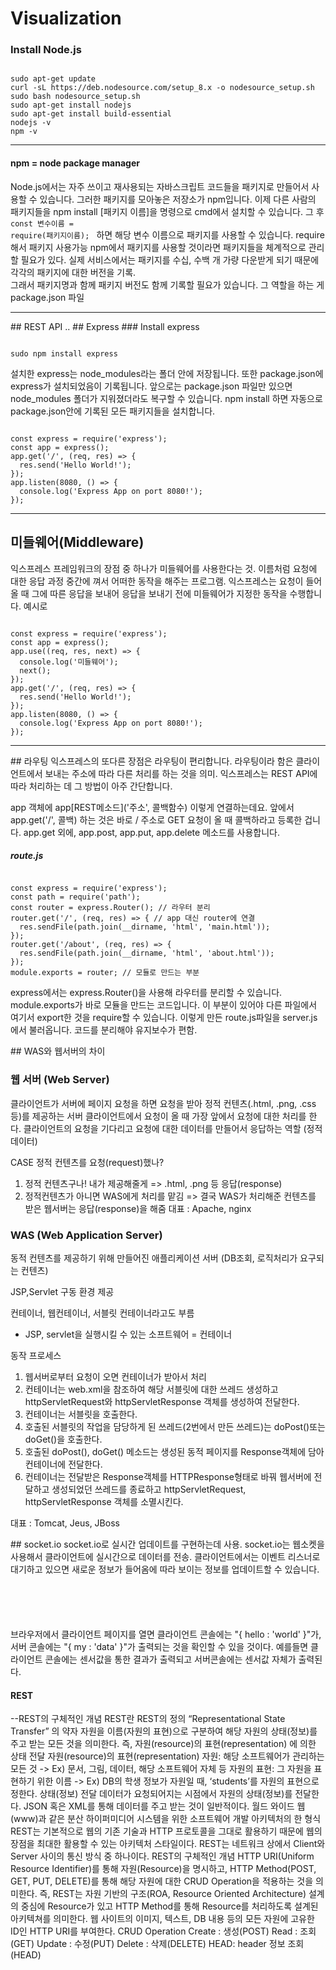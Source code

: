 # Visualization

### Install Node.js

<pre><code>
sudo apt-get update
curl -sL https://deb.nodesource.com/setup_8.x -o nodesource_setup.sh
sudo bash nodesource_setup.sh
sudo apt-get install nodejs
sudo apt-get install build-essential
nodejs -v
npm -v
</code></pre>
<hr/>

#### npm =  node package manager
 Node.js에서는 자주 쓰이고 재사용되는 자바스크립트 코드들을 패키지로 만들어서 사용할 수 있습니다. 그러한 패키지를 모아놓은 저장소가 npm입니다.
 이제 다른 사람의 패키지들을 npm install [패키지 이름]을 명령으로 cmd에서 설치할 수 있습니다. 그 후
<code>
 const 변수이름 = require(패키지이름);
 </code>
 하면 해당 변수 이름으로 패키지를 사용할 수 있습니다. require 해서 패키지 사용가능
npm에서 패키지를 사용할 것이라면 패키지들을 체계적으로 관리할 필요가 있다.
실제 서비스에서는 패키지를 수십, 수백 개 가량 다운받게 되기 때문에 각각의 패키지에 대한 버전을 기록. </br> 그래서 패키지명과 함께 패키지 버전도 함께 기록할 필요가 있습니다. 그 역할을 하는 게 package.json 파일
 <hr/>
## REST API
 ..
## Express
### Install express
<pre><code>
sudo npm install express
</code></pre>

설치한 express는 node_modules라는 폴더 안에 저장됩니다. 또한 package.json에 express가 설치되었음이 기록됩니다. 앞으로는 package.json 파일만 있으면 node_modules 폴더가 지워졌더라도 복구할 수 있습니다. npm install 하면 자동으로 package.json안에 기록된 모든 패키지들을 설치합니다.

<pre><code>
const express = require('express');
const app = express();
app.get('/', (req, res) => {
  res.send('Hello World!');
});
app.listen(8080, () => {
  console.log('Express App on port 8080!');
});
</code></pre>

<hr/>

## 미들웨어(Middleware)
익스프레스 프레임워크의 장점 중 하나가 미들웨어를 사용한다는 것. 이름처럼 요청에 대한 응답 과정 중간에 껴서 어떠한 동작을 해주는 프로그램.
익스프레스는 요청이 들어올 때 그에 따른 응답을 보내어 응답을 보내기 전에 미들웨어가 지정한 동작을 수행합니다.
예시로
<pre><code>
const express = require('express');
const app = express();
app.use((req, res, next) => {
  console.log('미들웨어');
  next();
});
app.get('/', (req, res) => {
  res.send('Hello World!');
});
app.listen(8080, () => {
  console.log('Express App on port 8080!');
});
</code></pre>
<hr/>
## 라우팅
익스프레스의 또다른 장점은 라우팅이 편리합니다. 라우팅이라 함은 클라이언트에서 보내는 주소에 따라 다른 처리를 하는 것을 의미. 익스프레스는 REST API에 따라 처리하는 데 그 방법이 아주 간단합니다.

app 객체에 app[REST메소드]('주소', 콜백함수) 이렇게 연결하는데요. 앞에서 app.get('/', 콜백) 하는 것은 바로 / 주소로 GET 요청이 올 때 콜백하라고 등록한 겁니다. app.get 외에, app.post, app.put, app.delete 메소드를 사용합니다.

##### route.js
<pre><code>
const express = require('express');
const path = require('path');
const router = express.Router(); // 라우터 분리
router.get('/', (req, res) => { // app 대신 router에 연결
  res.sendFile(path.join(__dirname, 'html', 'main.html'));
});
router.get('/about', (req, res) => {
  res.sendFile(path.join(__dirname, 'html', 'about.html'));
});
module.exports = router; // 모듈로 만드는 부분
</code></pre>
express에서는 express.Router()을 사용해 라우터를 분리할 수 있습니다. module.exports가 바로 모듈을 만드는 코드입니다. 이 부분이 있어야 다른 파일에서 여기서 export한 것을 require할 수 있습니다.
이렇게 만든 route.js파일을 server.js에서 불러옵니다. 코드를 분리해야 유지보수가 편함.
</hr>
## WAS와 웹서버의 차이

### 웹 서버 (Web Server)
클라이언트가 서버에 페이지 요청을 하면 요청을 받아 정적 컨텐츠(.html, .png, .css등)를 제공하는 서버
클라이언트에서 요청이 올 때 가장 앞에서 요청에 대한 처리를 한다.
클라이언트의 요청을 기다리고 요청에 대한 데이터를 만들어서 응답하는 역할 (정적 데이터)

CASE
정적 컨텐츠를 요청(request)했나?
1. 정적 컨텐츠구나! 내가 제공해줄게 => .html, .png 등 응답(response)
2. 정적컨텐츠가 아니면 WAS에게 처리를 맡김 => 결국 WAS가 처리해준 컨텐츠를 받은 웹서버는 응답(response)을 해줌
대표 : Apache, nginx

### WAS (Web Application Server)

동적 컨텐츠를 제공하기 위해 만들어진 애플리케이션 서버 (DB조회, 로직처리가 요구되는 컨텐츠)

JSP,Servlet 구동 환경 제공

컨테이너, 웹컨테이너, 서블릿 컨테이너라고도 부름

* JSP, servlet을 실행시킬 수 있는 소프트웨어 = 컨테이너

동작 프로세스
1. 웹서버로부터 요청이 오면 컨테이너가 받아서 처리
2. 컨테이너는 web.xml을 참조하여 해당 서블릿에 대한 쓰레드 생성하고 httpServletRequest와 httpServletResponse 객체를 생성하여 전달한다.
3. 컨테이너는 서블릿을 호출한다.
4. 호출된 서블릿의 작업을 담당하게 된 쓰레드(2번에서 만든 쓰레드)는 doPost()또는 doGet()을 호출한다.
5. 호출된 doPost(), doGet() 메소드는 생성된 동적 페이지를 Response객체에 담아 컨테이너에 전달한다.
6. 컨테이너는 전달받은 Response객체를 HTTPResponse형태로 바꿔 웹서버에 전달하고 생성되었던 쓰레드를 종료하고 httpServletRequest, httpServletResponse 객체를 소멸시킨다.

대표 : Tomcat, Jeus, JBoss

</hr>
## socket.io
socket.io로 실시간 업데이트를 구현하는데 사용. socket.io는 웹소켓을 사용해서 클라이언트에 실시간으로 데이터를 전송. 클라이언트에서는 이벤트 리스너로 대기하고 있으면 새로운 정보가 들어옴에 따라 보이는 정보를 업데이트할 수 있습니다.
<pre><code>
<script src="/socket.io/socket.io.js"></script>  
<script>  
// localhost로 연결한다.
var socket =  
  io.connect('http://localhost');

// 서버에서 news 이벤트가 일어날 때 데이터를 받는다.
socket.on('news',  
  function (data) {
    console.log(data);
  //서버에 my other event 이벤트를 보낸다.
    socket.emit('my other event',
      { my: 'data' });
});
</script>  
</code></pre>
브라우저에서 클라이언트 페이지를 열면 클라이언트 콘솔에는 "{ hello : 'world' }"가, 서버 콘솔에는 "{ my : 'data' }"가 출력되는 것을 확인할 수 있을 것이다.
예를들면 클라이언트 콘솔에는 센서값을 통한 결과가 출력되고 서버콘솔에는 센서값 자체가 출력된다.

</hr>


#### REST
--REST의 구체적인 개념
REST란
REST의 정의
“Representational State Transfer” 의 약자
자원을 이름(자원의 표현)으로 구분하여 해당 자원의 상태(정보)를 주고 받는 모든 것을 의미한다.
즉, 자원(resource)의 표현(representation) 에 의한 상태 전달
자원(resource)의 표현(representation)
자원: 해당 소프트웨어가 관리하는 모든 것
-> Ex) 문서, 그림, 데이터, 해당 소프트웨어 자체 등
자원의 표현: 그 자원을 표현하기 위한 이름
-> Ex) DB의 학생 정보가 자원일 때, ‘students’를 자원의 표현으로 정한다.
상태(정보) 전달
데이터가 요청되어지는 시점에서 자원의 상태(정보)를 전달한다.
JSON 혹은 XML를 통해 데이터를 주고 받는 것이 일반적이다.
월드 와이드 웹(www)과 같은 분산 하이퍼미디어 시스템을 위한 소프트웨어 개발 아키텍처의 한 형식
REST는 기본적으로 웹의 기존 기술과 HTTP 프로토콜을 그대로 활용하기 때문에 웹의 장점을 최대한 활용할 수 있는 아키텍처 스타일이다.
REST는 네트워크 상에서 Client와 Server 사이의 통신 방식 중 하나이다.
REST의 구체적인 개념
HTTP URI(Uniform Resource Identifier)를 통해 자원(Resource)을 명시하고, HTTP Method(POST, GET, PUT, DELETE)를 통해 해당 자원에 대한 CRUD Operation을 적용하는 것을 의미한다.
즉, REST는 자원 기반의 구조(ROA, Resource Oriented Architecture) 설계의 중심에 Resource가 있고 HTTP Method를 통해 Resource를 처리하도록 설계된 아키텍쳐를 의미한다.
웹 사이트의 이미지, 텍스트, DB 내용 등의 모든 자원에 고유한 ID인 HTTP URI를 부여한다.
CRUD Operation
Create : 생성(POST)
Read : 조회(GET)
Update : 수정(PUT)
Delete : 삭제(DELETE)
HEAD: header 정보 조회(HEAD)

